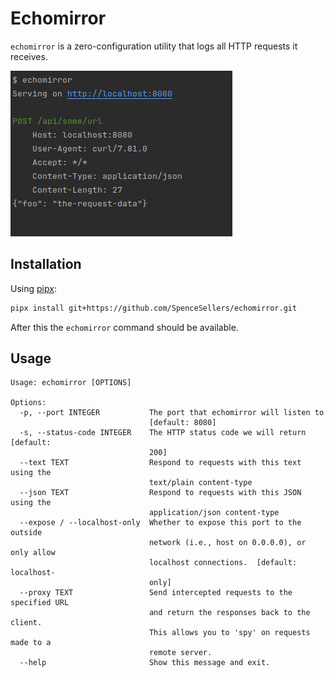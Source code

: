 # Echomirror
`echomirror` is a zero-configuration utility that logs all HTTP requests it receives.

![Example usage of echomirror](docs/assets/example.png)

## Installation
Using [pipx](https://github.com/pypa/pipx):
```bash
pipx install git+https://github.com/SpenceSellers/echomirror.git
```

After this the `echomirror` command should be available.
## Usage

```
Usage: echomirror [OPTIONS]

Options:
  -p, --port INTEGER           The port that echomirror will listen to
                               [default: 8080]
  -s, --status-code INTEGER    The HTTP status code we will return  [default:
                               200]
  --text TEXT                  Respond to requests with this text using the
                               text/plain content-type
  --json TEXT                  Respond to requests with this JSON using the
                               application/json content-type
  --expose / --localhost-only  Whether to expose this port to the outside
                               network (i.e., host on 0.0.0.0), or only allow
                               localhost connections.  [default: localhost-
                               only]
  --proxy TEXT                 Send intercepted requests to the specified URL
                               and return the responses back to the client.
                               This allows you to 'spy' on requests made to a
                               remote server.
  --help                       Show this message and exit.
```

